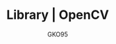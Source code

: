 ---
name: OpenCV
lang: en
layout: docs
author: GKO95
category: Library
title: "Library | OpenCV"
logo: "/assets/images/logo/logo-opencv.png"
summary: "."
order: 0x01
---